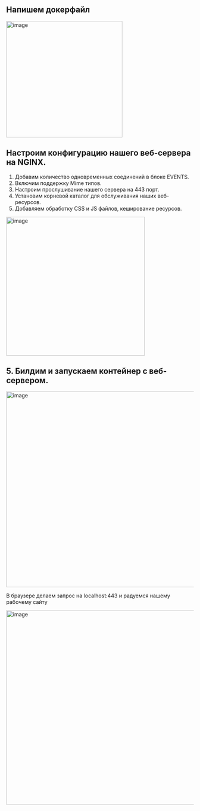 ## Напишем докерфайл

<img width="312" alt="image" src="https://github.com/user-attachments/assets/c286f4a9-a2e3-4216-a8fa-a0e9872562b6" />


## Настроим конфигурацию нашего веб-сервера на NGINX.
1. Добавим количество одновременных соединений в блоке EVENTS.
2. Включим поддержку Mime типов.
3. Настроим прослушивание нашего сервера на 443 порт.
4. Установим корневой каталог для обслуживания наших веб-ресурсов.
5. Добавляем обработку CSS и JS файлов, кеширование ресурсов.


<img width="372" alt="image" src="https://github.com/user-attachments/assets/1f267ce3-29aa-424d-a7a9-9e6cf3d62b72" />


## 5. Билдим и запускаем контейнер с веб-сервером.

<img width="525" alt="image" src="https://github.com/user-attachments/assets/f0f72805-7797-494f-9b71-e68adf18fff9" />




В браузере делаем запрос на localhost:443 и радуемся нашему рабочему сайту

<img width="521" alt="image" src="https://github.com/user-attachments/assets/4b89f899-c694-4338-ab40-e3dbaf7fdc5a" />

